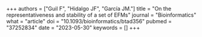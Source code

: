 +++
authors = ["Guil F", "Hidalgo JF", "García JM."]
title = "On the representativeness and stability of a set of EFMs"
journal = "Bioinformatics"
what = "article"
doi = "10.1093/bioinformatics/btad356"
pubmed = "37252834"
date = "2023-05-30"
keywords = []
+++

